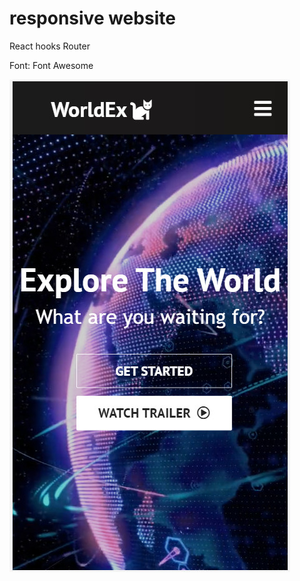 # responsive website

React  hooks  Router

Font: Font Awesome













![1](public/display/1.jpg)